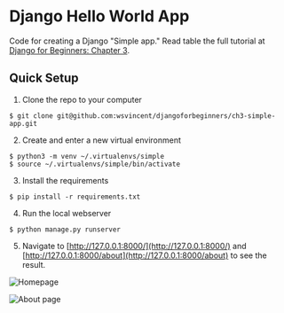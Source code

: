 # Django Hello World App
Code for creating a Django "Simple app." Read table the full tutorial at [Django for Beginners: Chapter 3](https://djangoforbeginners.com/book/chapter-three/).

## Quick Setup
1) Clone the repo to your computer

```
$ git clone git@github.com:wsvincent/djangoforbeginners/ch3-simple-app.git
```

2) Create and enter a new virtual environment

```
$ python3 -m venv ~/.virtualenvs/simple
$ source ~/.virtualenvs/simple/bin/activate
```

3) Install the requirements

```
$ pip install -r requirements.txt
```

4) Run the local webserver

```
$ python manage.py runserver
```

5) Navigate to [http://127.0.0.1:8000/](http://127.0.0.1:8000/) and [http://127.0.0.1:8000/about](http://127.0.0.1:8000/about) to see the result.

![Homepage](https://djangoforbeginners.com/assets/images/book/03_staticpages_homepage_header.png)

![About page](https://djangoforbeginners.com/assets/images/book/03_staticpages_about_header.png)
